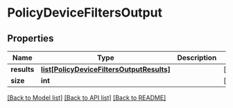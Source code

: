 # PolicyDeviceFiltersOutput

## Properties
Name | Type | Description | Notes
------------ | ------------- | ------------- | -------------
**results** | [**list[PolicyDeviceFiltersOutputResults]**](PolicyDeviceFiltersOutputResults.md) |  | [optional] 
**size** | **int** |  | [optional] 

[[Back to Model list]](./README.md#documentation-for-models) [[Back to API list]](../README.md#documentation-for-api-endpoints) [[Back to README]](../README.md)

